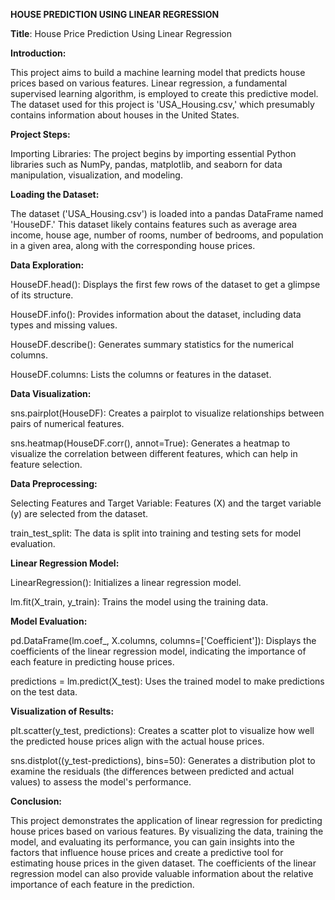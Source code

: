 ﻿**HOUSE PREDICTION USING LINEAR REGRESSION**

**Title**: House Price Prediction Using Linear Regression

**Introduction:**

This project aims to build a machine learning model that predicts house prices based on various features. Linear regression, a fundamental supervised learning algorithm, is employed to create this predictive model. The dataset used for this project is 'USA\_Housing.csv,' which presumably contains information about houses in the United States.

**Project Steps:**

Importing Libraries: The project begins by importing essential Python libraries such as NumPy, pandas, matplotlib, and seaborn for data manipulation, visualization, and modeling.

**Loading the Dataset:** 

The dataset ('USA\_Housing.csv') is loaded into a pandas DataFrame named 'HouseDF.' This dataset likely contains features such as average area income, house age, number of rooms, number of bedrooms, and population in a given area, along with the corresponding house prices.

**Data Exploration:**

HouseDF.head(): Displays the first few rows of the dataset to get a glimpse of its structure.

HouseDF.info(): Provides information about the dataset, including data types and missing values.

HouseDF.describe(): Generates summary statistics for the numerical columns.

HouseDF.columns: Lists the columns or features in the dataset.

**Data Visualization:**

sns.pairplot(HouseDF): Creates a pairplot to visualize relationships between pairs of numerical features.

sns.heatmap(HouseDF.corr(), annot=True): Generates a heatmap to visualize the correlation between different features, which can help in feature selection.

**Data Preprocessing:**

Selecting Features and Target Variable: Features (X) and the target variable (y) are selected from the dataset.

train\_test\_split: The data is split into training and testing sets for model evaluation.

**Linear Regression Model:**

LinearRegression(): Initializes a linear regression model.

lm.fit(X\_train, y\_train): Trains the model using the training data.

**Model Evaluation:**

pd.DataFrame(lm.coef\_, X.columns, columns=['Coefficient']): Displays the coefficients of the linear regression model, indicating the importance of each feature in predicting house prices.

predictions = lm.predict(X\_test): Uses the trained model to make predictions on the test data.

**Visualization of Results:**

plt.scatter(y\_test, predictions): Creates a scatter plot to visualize how well the predicted house prices align with the actual house prices.

sns.distplot((y\_test-predictions), bins=50): Generates a distribution plot to examine the residuals (the differences between predicted and actual values) to assess the model's performance.

**Conclusion:**

This project demonstrates the application of linear regression for predicting house prices based on various features. By visualizing the data, training the model, and evaluating its performance, you can gain insights into the factors that influence house prices and create a predictive tool for estimating house prices in the given dataset. The coefficients of the linear regression model can also provide valuable information about the relative importance of each feature in the prediction.
